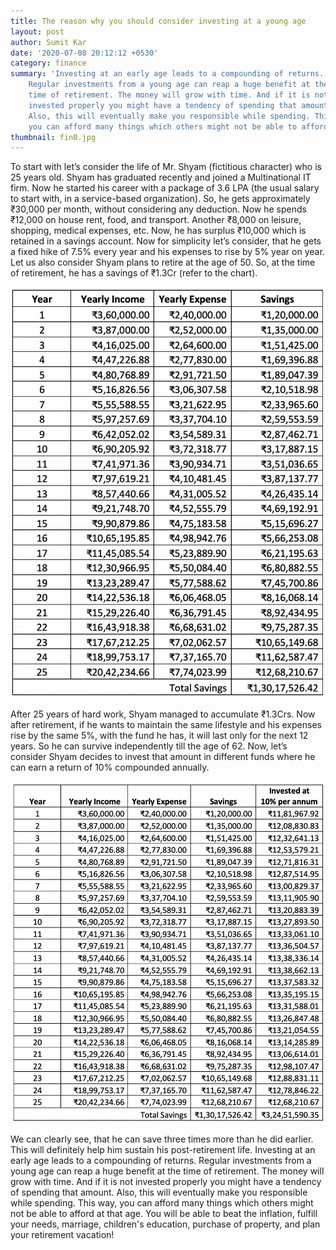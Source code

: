 ```yaml
---
title: The reason why you should consider investing at a young age
layout: post
author: Sumit Kar
date: '2020-07-08 20:12:12 +0530'
category: finance
summary: 'Investing at an early age leads to a compounding of returns. 
    Regular investments from a young age can reap a huge benefit at the 
    time of retirement. The money will grow with time. And if it is not 
    invested properly you might have a tendency of spending that amount. 
    Also, this will eventually make you responsible while spending. This way, 
    you can afford many things which others might not be able to afford at that age.'
thumbnail: fin0.jpg
---
```


To start with let’s consider the life of Mr. Shyam (fictitious character) who is 25 years old. Shyam has graduated recently and joined a Multinational IT firm. Now he started his career with a package of 3.6 LPA (the usual salary to start with, in a service-based organization). So, he gets approximately ₹30,000 per month, without considering any deduction. Now he spends ₹12,000 on house rent, food, and transport. Another ₹8,000 on leisure, shopping, medical expenses, etc. Now, he has surplus ₹10,000 which is retained in a savings account.
Now for simplicity let’s consider, that he gets a fixed hike of 7.5% every year and his expenses to rise by 5% year on year. Let us also consider Shyam plans to retire at the age of 50. So, at the time of retirement, he has a savings of ₹1.3Cr (refer to the chart).

<img class="img-center" src="/assets/img/fin1.png" alt="The reason why you should consider investing at a young age">

After 25 years of hard work, Shyam managed to accumulate ₹1.3Crs. Now after retirement, if he wants to maintain the same lifestyle and his expenses rise by the same 5%, with the fund he has, it will last only for the next 12 years. So he can survive independently till the age of 62.
Now, let’s consider Shyam decides to invest that amount in different funds where he can earn a return of 10% compounded annually.

<img class="img-center" src="/assets/img/fin2.png" alt="The reason why you should consider investing at a young age">

We can clearly see, that he can save three times more than he did earlier. This will definitely help him sustain his post-retirement life.
Investing at an early age leads to a compounding of returns. Regular investments from a young age can reap a huge benefit at the time of retirement. The money will grow with time. And if it is not invested properly you might have a tendency of spending that amount. Also, this will eventually make you responsible while spending. This way, you can afford many things which others might not be able to afford at that age.
You will be able to beat the inflation, fulfill your needs, marriage, children's education, purchase of property, and plan your retirement vacation!
